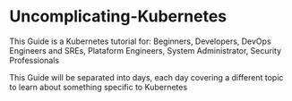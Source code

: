 # Uncomplicating-Kubernetes
This Guide is a Kubernetes tutorial for: Beginners, Developers, DevOps Engineers and SREs, Plataform Engineers, System Administrator, Security Professionals


This Guide will be separated into days, each day covering a different topic to learn about something specific to Kubernetes
